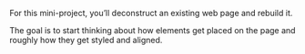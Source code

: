 For this mini-project, you’ll deconstruct an existing web page and rebuild it. 

The goal is to start thinking about how elements get placed on the page and roughly how they get styled and aligned. 


